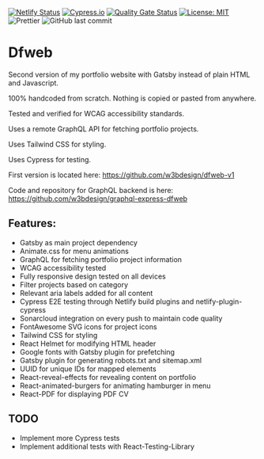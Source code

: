 [![Netlify Status](https://api.netlify.com/api/v1/badges/257f94b1-03ed-4340-af84-7480754fcc6f/deploy-status)](https://app.netlify.com/sites/dfweb/deploys)
[![Cypress.io](https://img.shields.io/badge/tested%20with-Cypress-04C38E.svg)](https://www.cypress.io/)
[![Quality Gate Status](https://sonarcloud.io/api/project_badges/measure?project=w3bdesign_dfweb&metric=alert_status)](https://sonarcloud.io/dashboard?id=w3bdesign_dfweb)
[![License: MIT](https://img.shields.io/badge/License-MIT-yellow.svg)](https://opensource.org/licenses/MIT)
![Prettier](https://img.shields.io/badge/code_style-prettier-ff69b4.svg)
![GitHub last commit](https://img.shields.io/github/last-commit/w3bdesign/dfweb)


# Dfweb

Second version of my portfolio website with Gatsby instead of plain HTML and Javascript.

100% handcoded from scratch. Nothing is copied or pasted from anywhere.

Tested and verified for WCAG accessibility standards.

Uses a remote GraphQL API for fetching portfolio projects.

Uses Tailwind CSS for styling.

Uses Cypress for testing.

First version is located here: https://github.com/w3bdesign/dfweb-v1

Code and repository for GraphQL backend is here: https://github.com/w3bdesign/graphql-express-dfweb

## Features:

- Gatsby as main project dependency
- Animate.css for menu animations
- GraphQL for fetching portfolio project information
- WCAG accessibility tested
- Fully responsive design tested on all devices
- Filter projects based on category
- Relevant aria labels added for all content
- Cypress E2E testing through Netlify build plugins and netlify-plugin-cypress
- Sonarcloud integration on every push to maintain code quality
- FontAwesome SVG icons for project icons
- Tailwind CSS for styling
- React Helmet for modifying HTML header
- Google fonts with Gatsby plugin for prefetching
- Gatsby plugin for generating robots.txt and sitemap.xml
- UUID for unique IDs for mapped elements
- React-reveal-effects for revealing content on portfolio
- React-animated-burgers for animating hamburger in menu
- React-PDF for displaying PDF CV

## TODO

- Implement more Cypress tests
- Implement additional tests with React-Testing-Library
